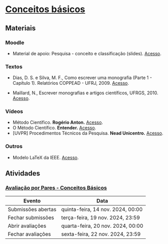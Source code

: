 # [Conceitos básicos](https://ead.ufjf.br/course/view.php?id=7440#coursecontentcollapse3)

## Materiais

### Moodle

- Material de apoio: Pesquisa - conceito e classificação (slides). [Acesso](https://ead.ufjf.br/mod/resource/view.php?id=429693).

### Textos

- Dias, D. S. e Silva, M. F., Como escrever uma monografia (Parte 1 - Capítulo 1). Relatórios COPPEAD - UFRJ, 2009. [Acesso](https://ead.ufjf.br/pluginfile.php/1888322/course/section/97869/como-escrever-uma-monografia-donaldo-de-souza-dias-monica-ferreira-da-silva.pdf).

- Maillard, N., Escrever monografias e artigos científicos, UFRGS, 2010. [Acesso](http://www.inf.ufrgs.br/~nicolas/writing_papers_essays.html).

### Vídeos

- Método Científico. **Rogério Anton.** [Acesso](https://youtu.be/eRDBggKy0js).
- O Método Científico. **Entender.** [Acesso](https://youtu.be/ib3fLWeJFSE).
- [UVPR] Procedimentos Técnicos da Pesquisa. **Nead Unicentro.** [Acesso](https://youtu.be/iodDhTFCMwc).

### Outros

- Modelo LaTeX da IEEE. [Acesso](https://www.overleaf.com/latex/templates/ieee-conference-latex-template/hkfsmxcvymyk).

## Atividades

### [Avaliação por Pares - Conceitos Básicos](https://ead.ufjf.br/mod/assign/view.php?id=429694)

| Evento             | Data                              |
| ------------------ | --------------------------------- |
| Submissões abertas | quinta-feira, 14 nov. 2024, 00:00 |
| Fechar submissões  | terça-feira, 19 nov. 2024, 23:59  |
| Abrir avaliações   | quarta-feira, 20 nov. 2024, 00:00 |
| Fechar avaliações  | sexta-feira, 22 nov. 2024, 23:59  |
